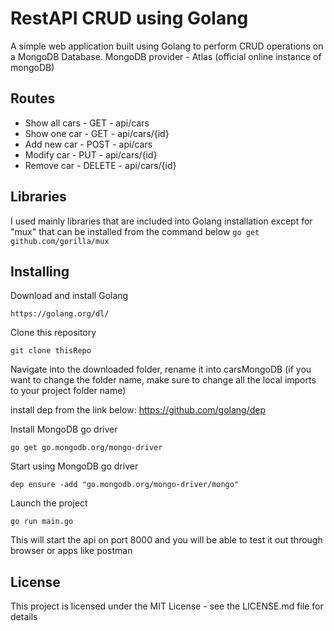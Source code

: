 # RestAPI CRUD using Golang

A simple web application built using Golang to perform CRUD operations on a MongoDB Database.
MongoDB provider - Atlas (official online instance of mongoDB)

## Routes

- Show all cars - GET - api/cars
- Show one car - GET - api/cars/{id}
- Add new car - POST - api/cars
- Modify car - PUT - api/cars/{id}
- Remove car - DELETE - api/cars/{id}

## Libraries

I used mainly libraries that are included into Golang installation except for "mux" that can be installed from the command below
`go get github.com/gorilla/mux`

## Installing

Download and install Golang

```
https://golang.org/dl/
```

Clone this repository

```
git clone thisRepo
```
Navigate into the downloaded folder, rename it into carsMongoDB
(if you want to change the folder name, make sure to change all the local imports to your project folder name)

install dep from the link below:
https://github.com/golang/dep

Install MongoDB go driver
```
go get go.mongodb.org/mongo-driver
```

Start using MongoDB go driver
```
dep ensure -add "go.mongodb.org/mongo-driver/mongo"
```

Launch the project
```
go run main.go
```

This will start the api on port 8000 and you will be able to test it out through browser or apps like postman

## License

This project is licensed under the MIT License - see the LICENSE.md file for details
